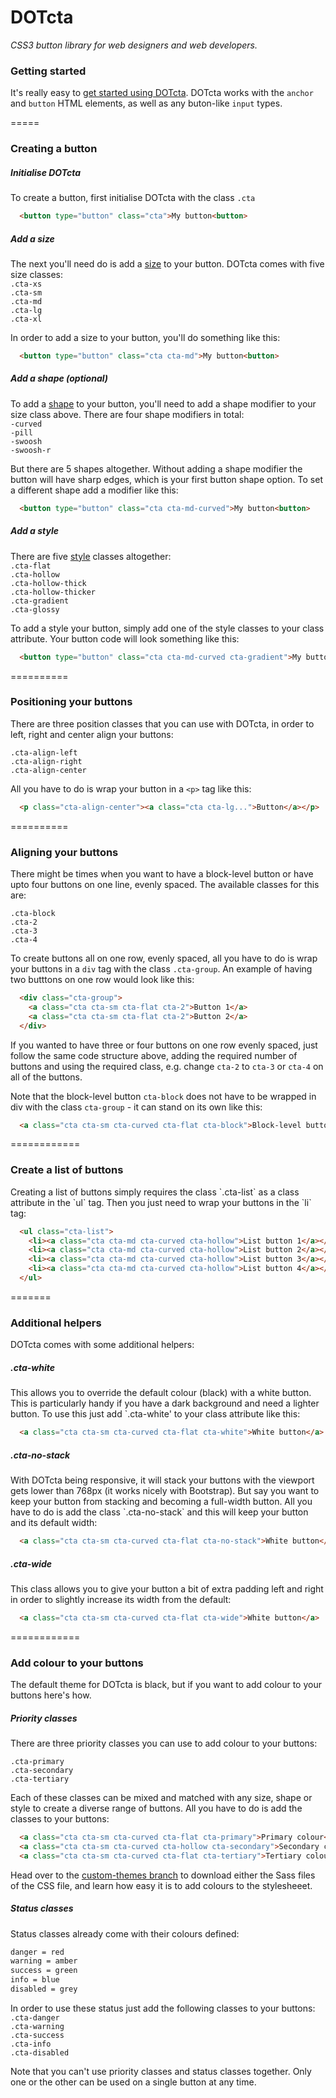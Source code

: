 DOTcta
======
<em>CSS3 button library for web designers and web developers.</em>

<h3>Getting started</h3>

It's really easy to <a href="http://youtu.be/Whf2oLg5h3E" target="_blank">get started using DOTcta</a>. DOTcta works with the <code>anchor</code> and <code>button</code> HTML elements, as well as any buton-like <code>input</code> types.

=====

<h3>Creating a button</h3>

<h5>Initialise DOTcta</h5>
To create a button, first initialise DOTcta with the class <code>.cta</code>

```html
  <button type="button" class="cta">My button<button>
```

<h5>Add a size</h5>
The next you'll need do is add a <a href="http://libs.doodleboxmedia.co.uk/dot/cta/cta-sizes/" target="_blank">size</a> to your button. DOTcta comes with five size classes:<br>
<code>.cta-xs</code><br>
<code>.cta-sm</code><br>
<code>.cta-md</code><br>
<code>.cta-lg</code><br>
<code>.cta-xl</code><br>

In order to add a size to your button, you'll do something like this:

```html
  <button type="button" class="cta cta-md">My button<button>
```

<h5>Add a shape <em>(optional)</em></h5>
To add a <a href="http://libs.doodleboxmedia.co.uk/dot/cta/cta-shapes/" target="_blank">shape</a> to your button, you'll need to add a shape modifier to your size class above. There are four shape modifiers in total:<br>
<code>-curved</code><br>
<code>-pill</code><br>
<code>-swoosh</code><br>
<code>-swoosh-r</code><br>

But there are 5 shapes altogether. Without adding a shape modifier the button will have sharp edges, which is your first button shape option. To set a different shape add a modifier like this:

```html
  <button type="button" class="cta cta-md-curved">My button<button>
```

<h5>Add a style</h5>
There are five <a href="http://libs.doodleboxmedia.co.uk/dot/cta/cta-styles/" target="_blank">style</a> classes altogether:<br>
<code>.cta-flat</code><br>
<code>.cta-hollow</code><br>
<code>.cta-hollow-thick</code><br>
<code>.cta-hollow-thicker</code><br>
<code>.cta-gradient</code><br>
<code>.cta-glossy</code><br>

To add a style your button, simply add one of the style classes to your class attribute. Your button code will look something like this:

```html
  <button type="button" class="cta cta-md-curved cta-gradient">My button<button>
```

==========

<h3>Positioning your buttons</h3>
There are three position classes that you can use with DOTcta, in order to left, right and center align your buttons:<br>

<code>.cta-align-left</code><br>
<code>.cta-align-right</code><br>
<code>.cta-align-center</code>

All you have to do is wrap your button in a `<p>` tag like this:

```html
  <p class="cta-align-center"><a class="cta cta-lg...">Button</a></p>
```

==========

<h3>Aligning your buttons</h3>
There might be times when you want to have a block-level button or have upto four buttons on one line, evenly spaced. The available classes for this are:<br>

<code>.cta-block</code><br>
<code>.cta-2</code><br>
<code>.cta-3</code><br>
<code>.cta-4</code>

To create buttons all on one row, evenly spaced, all you have to do is wrap your buttons in a `div` tag with the class `.cta-group`. An example of having two butttons on one row would look like this:<br>

```html
  <div class="cta-group">
    <a class="cta cta-sm cta-flat cta-2">Button 1</a>
    <a class="cta cta-sm cta-flat cta-2">Button 2</a>
  </div>
```

If you wanted to have three or four buttons on one row evenly spaced, just follow the same code structure above, adding the required number of buttons and using the required class, e.g. change `cta-2` to `cta-3` or `cta-4` on all of the buttons.

Note that the block-level button `cta-block` does not have to be wrapped in div with the class `cta-group` - it can stand on its own like this:<br>

```html
  <a class="cta cta-sm cta-curved cta-flat cta-block">Block-level button</a>
```

============

<h3>Create a list of buttons</h3>
Creating a list of buttons simply requires the class `.cta-list` as a class attribute in the `ul` tag. Then you just need to wrap your buttons in the `li` tag:<br>

```html
  <ul class="cta-list">
    <li><a class="cta cta-md cta-curved cta-hollow">List button 1</a></li>
    <li><a class="cta cta-md cta-curved cta-hollow">List button 2</a></li>
    <li><a class="cta cta-md cta-curved cta-hollow">List button 3</a></li>
    <li><a class="cta cta-md cta-curved cta-hollow">List button 4</a></li>
  </ul>
```

=======

<h3>Additional helpers</h3>

DOTcta comes with some additional helpers:<br>

<h5>.cta-white</h5>
This allows you to override the default colour (black) with a white button. This is particularly handy if you have a dark background and need a lighter button. To use this just add `.cta-white' to your class attribute like this:<br>

```html
  <a class="cta cta-sm cta-curved cta-flat cta-white">White button</a>
```

<h5>.cta-no-stack</h5>
With DOTcta being responsive, it will stack your buttons with the viewport gets lower than 768px (it works nicely with Bootstrap). But say you want to keep your button from stacking and becoming a full-width button. All you have to do is add the class `.cta-no-stack` and this will keep your button and its default width:

```html
  <a class="cta cta-sm cta-curved cta-flat cta-no-stack">White button</a>
```

<h5>.cta-wide</h5>
This class allows you to give your button a bit of extra padding left and right in order to slightly increase its width from the default:

```html
  <a class="cta cta-sm cta-curved cta-flat cta-wide">White button</a>
```

============

<h3>Add colour to your buttons</h3>
The default theme for DOTcta is black, but if you want to add colour to your buttons here's how.

<h5>Priority classes</h5>
There are three priority classes you can use to add colour to your buttons:

<code>.cta-primary</code><br>
<code>.cta-secondary</code><br>
<code>.cta-tertiary</code>

Each of these classes can be mixed and matched with any size, shape or style to create a diverse range of buttons. All you have to do is add the classes to your buttons:

```html
  <a class="cta cta-sm cta-curved cta-flat cta-primary">Primary colour</a>
  <a class="cta cta-sm cta-curved cta-hollow cta-secondary">Secondary colour</a>
  <a class="cta cta-sm cta-curved cta-flat cta-tertiary">Tertiary colour</a>
```

Head over to the <a href="https://github.com/doodleboxmedia/DOTcta/tree/custom-themes">custom-themes branch</a> to download either the Sass files of the CSS file, and learn how easy it is to add colours to the stylesheeet.

<h5>Status classes</h5>

Status classes already come with their colours defined:<br>
```html
danger = red
warning = amber
success = green
info = blue
disabled = grey
```

In order to use these status just add the following classes to your buttons:<br>
<code>.cta-danger</code><br>
<code>.cta-warning</code><br>
<code>.cta-success</code><br>
<code>.cta-info</code><br>
<code>.cta-disabled</code>

Note that you can't use priority classes and status classes together. Only one or the other can be used on a single button at any time.
